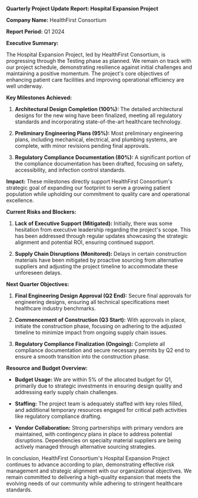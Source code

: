 **Quarterly Project Update Report: Hospital Expansion Project**

**Company Name:** HealthFirst Consortium

**Report Period:** Q1 2024

**Executive Summary:**

The Hospital Expansion Project, led by HealthFirst Consortium, is progressing through the Testing phase as planned. We remain on track with our project schedule, demonstrating resilience against initial challenges and maintaining a positive momentum. The project's core objectives of enhancing patient care facilities and improving operational efficiency are well underway.

**Key Milestones Achieved:**

1. **Architectural Design Completion (100%):** The detailed architectural designs for the new wing have been finalized, meeting all regulatory standards and incorporating state-of-the-art healthcare technology.
   
2. **Preliminary Engineering Plans (95%):** Most preliminary engineering plans, including mechanical, electrical, and plumbing systems, are complete, with minor revisions pending final approvals.

3. **Regulatory Compliance Documentation (80%):** A significant portion of the compliance documentation has been drafted, focusing on safety, accessibility, and infection control standards.

**Impact:** These milestones directly support HealthFirst Consortium's strategic goal of expanding our footprint to serve a growing patient population while upholding our commitment to quality care and operational excellence.

**Current Risks and Blockers:**

1. **Lack of Executive Support (Mitigated):** Initially, there was some hesitation from executive leadership regarding the project's scope. This has been addressed through regular updates showcasing the strategic alignment and potential ROI, ensuring continued support.

2. **Supply Chain Disruptions (Monitored):** Delays in certain construction materials have been mitigated by proactive sourcing from alternative suppliers and adjusting the project timeline to accommodate these unforeseen delays.

**Next Quarter Objectives:**

1. **Final Engineering Design Approval (Q2 End):** Secure final approvals for engineering designs, ensuring all technical specifications meet healthcare industry benchmarks.
   
2. **Commencement of Construction (Q3 Start):** With approvals in place, initiate the construction phase, focusing on adhering to the adjusted timeline to minimize impact from ongoing supply chain issues.

3. **Regulatory Compliance Finalization (Ongoing):** Complete all compliance documentation and secure necessary permits by Q2 end to ensure a smooth transition into the construction phase.

**Resource and Budget Overview:**

- **Budget Usage:** We are within 5% of the allocated budget for Q1, primarily due to strategic investments in ensuring design quality and addressing early supply chain challenges.

- **Staffing:** The project team is adequately staffed with key roles filled, and additional temporary resources engaged for critical path activities like regulatory compliance drafting.

- **Vendor Collaboration:** Strong partnerships with primary vendors are maintained, with contingency plans in place to address potential disruptions. Dependencies on specialty material suppliers are being actively managed through alternative sourcing strategies.

In conclusion, HealthFirst Consortium's Hospital Expansion Project continues to advance according to plan, demonstrating effective risk management and strategic alignment with our organizational objectives. We remain committed to delivering a high-quality expansion that meets the evolving needs of our community while adhering to stringent healthcare standards.